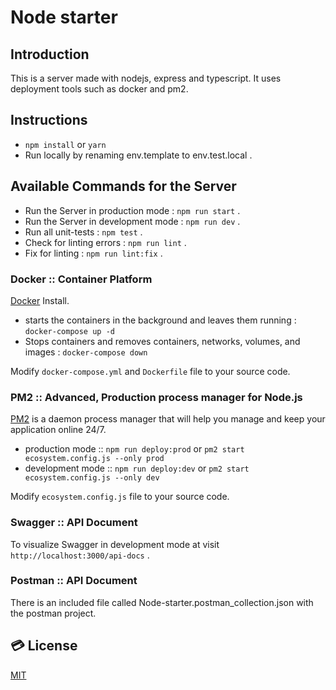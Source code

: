 # Node starter

## Introduction

This is a server made with nodejs, express and typescript. It uses deployment tools such as docker and pm2.

## Instructions

- `npm install` or `yarn`
- Run locally by renaming env.template to env.test.local .

## Available Commands for the Server

- Run the Server in production mode : `npm run start` .
- Run the Server in development mode : `npm run dev` .
- Run all unit-tests : `npm test` .
- Check for linting errors : `npm run lint` .
- Fix for linting : `npm run lint:fix` .

### Docker :: Container Platform

[Docker](https://docs.docker.com/get-docker/) Install.

- starts the containers in the background and leaves them running : `docker-compose up -d`
- Stops containers and removes containers, networks, volumes, and images : `docker-compose down`

Modify `docker-compose.yml` and `Dockerfile` file to your source code.

### PM2 :: Advanced, Production process manager for Node.js

[PM2](https://pm2.keymetrics.io/) is a daemon process manager that will help you manage and keep your application online 24/7.

- production mode :: `npm run deploy:prod` or `pm2 start ecosystem.config.js --only prod`
- development mode :: `npm run deploy:dev` or `pm2 start ecosystem.config.js --only dev`

Modify `ecosystem.config.js` file to your source code.

### Swagger :: API Document

To visualize Swagger in development mode at visit `http://localhost:3000/api-docs` .

### Postman :: API Document

There is an included file called Node-starter.postman_collection.json with the postman project.

## 💳 License

[MIT](LICENSE)

